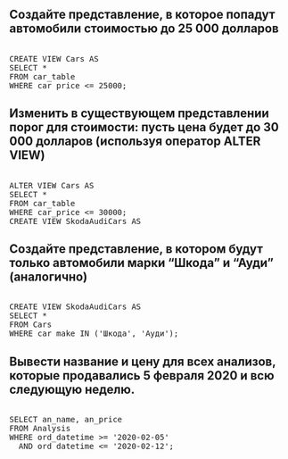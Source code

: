 ## Создайте представление, в которое попадут автомобили стоимостью до 25 000 долларов
<pre> 
CREATE VIEW Cars AS
SELECT *
FROM car_table
WHERE car_price <= 25000;
</pre>

## Изменить в существующем представлении порог для стоимости: пусть цена будет до 30 000 долларов (используя оператор ALTER VIEW)
<pre> 
ALTER VIEW Cars AS
SELECT *
FROM car_table
WHERE car_price <= 30000;
CREATE VIEW SkodaAudiCars AS
</pre>

## Создайте представление, в котором будут только автомобили марки “Шкода” и “Ауди” (аналогично)
<pre> 
CREATE VIEW SkodaAudiCars AS
SELECT *
FROM Cars
WHERE car_make IN ('Шкода', 'Ауди');
</pre>

## Вывести название и цену для всех анализов, которые продавались 5 февраля 2020 и всю следующую неделю.
<pre> 
SELECT an_name, an_price
FROM Analysis
WHERE ord_datetime >= '2020-02-05'
  AND ord_datetime <= '2020-02-12';
</pre>
